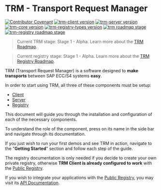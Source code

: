 # TRM - Transport Request Manager

[![Contributor Covenant](https://img.shields.io/badge/Contributor%20Covenant-1.3.0-4baaaa.svg)](code_of_conduct.md)
[![trm-client version](https://img.shields.io/npm/v/trm-client?label=trm-client)](https://www.npmjs.com/package/trm-client)
[![trm-server version](https://img.shields.io/endpoint?url=https://trmregistry.com/public/shieldio/version?package=trm-server&label=trm-server)](https://trmregistry/#/package/trm-server)
[![trm-core version](https://img.shields.io/npm/v/trm-core?label=trm-core)](https://www.npmjs.com/package/trm-core)
[![trm-registry-types version](https://img.shields.io/npm/v/trm-registry-types?label=trm-registry-types)](https://www.npmjs.com/package/trm-registry-types)
[![trm roadmap stage](https://img.shields.io/badge/trm%20roadmap%20stage-alpha-blue)](/commons/roadmap.md)
[![trm-registry roadmap stage](https://img.shields.io/badge/public%20registry%20roadmap%20stage-alpha-blue)](/registry/public/roadmap.md)

> Current TRM stage: Stage 1 - Alpha. Learn more about the [TRM Roadmap](/commons/roadmap.md).

> Current registry stage: Stage 1 - Alpha. Learn more about the [TRM Registry Roadmap](/registry/public/roadmap.md).

TRM (Transport Request Manager) is a software designed to **make transports** between SAP ECC/S4 systems **easy**.

In order to start using TRM, all three of these components must be setup:
- [Client](client/README.md)
- [Server](server/README.md)
- [Registry](registry/README.md)

This document will guide you through the installation and configuration of each of the necessary components.

To understand the role of the component, press on its name in the side bar and navigate through its documentation.

If you just wish to run your first demos and see TRM in action, navigate to the "**Getting Started**" section and follow each step of the guide.


The registry documentation is only needed if you decide to create your own private registry, otherwise **TRM Client is already configured to work** with the [Public Registry](https://trmregistry.com).

If you wish to integrate your applications with the [Public Registry](https://trmregistry.com), you may visit its [API Documentation](/registry/public/api.md).